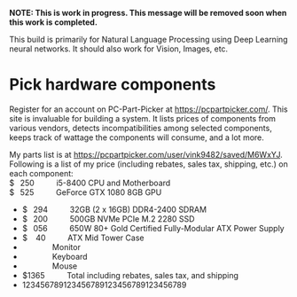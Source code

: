 **NOTE: This is work in progress. This message will be removed soon when this work is completed.**  

This build is primarily for Natural Language Processing using Deep Learning neural networks. It should also work for Vision, Images, etc.
# Pick hardware components
Register for an account on PC-Part-Picker at https://pcpartpicker.com/. This site is invaluable for building a system. It lists prices of components from various vendors, detects incompatibilities among selected components, keeps track of wattage the components will consume, and a lot more.  

My parts list is at <https://pcpartpicker.com/user/vink9482/saved/M6WxYJ>. Following is a list of my price (including rebates, sales tax, shipping, etc.) on each component:   
$ &thinsp; 250 &emsp; &emsp; i5-8400 CPU and Motherboard   
$ &thinsp; 525 &emsp; &emsp; GeForce GTX 1080 8GB GPU   
* $ &thinsp; 294 &emsp; &emsp; 32GB (2 x 16GB) DDR4-2400 SDRAM
* $ &thinsp; 200 &emsp; &emsp; 500GB NVMe PCIe M.2 2280 SSD
* $ &thinsp; 056 &emsp; &emsp; 650W 80+ Gold Certified Fully-Modular ATX Power Supply
* $ &ensp; 40 &emsp; &emsp; ATX Mid Tower Case
* &emsp; &emsp; &emsp; Monitor
* &emsp; &emsp; &emsp; Keyboard
* &emsp; &emsp; &emsp; Mouse
* $1365 &emsp; &emsp; Total including rebates, sales tax, and shipping
* 123456789123456789123456789123456789
